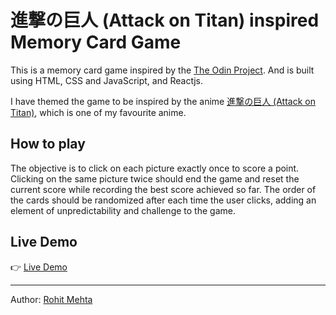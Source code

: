 # 進撃の巨人 (Attack on Titan) inspired Memory Card Game

This is a memory card game inspired by the [The Odin Project](https://www.theodinproject.com/lessons/node-path-javascript-memory-card). And is built using HTML, CSS and JavaScript, and Reactjs.

I have themed the game to be inspired by the anime [進撃の巨人 (Attack on Titan)](https://en.wikipedia.org/wiki/Attack_on_Titan_(TV_series)), which is one of my favourite anime.

## How to play

The objective is to click on each picture exactly once to score a point. Clicking on the same picture twice should end the game and reset the current score while recording the best score achieved so far. The order of the cards should be randomized after each time the user clicks, adding an element of unpredictability and challenge to the game.

## Live Demo

👉 [Live Demo](#)

----
Author: [Rohit Mehta](https://github.com/r0hit)
